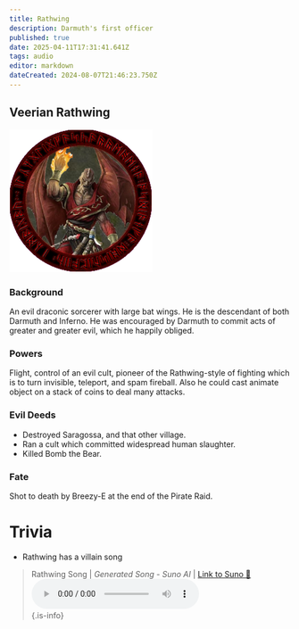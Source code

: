 ```yaml
---
title: Rathwing
description: Darmuth's first officer
published: true
date: 2025-04-11T17:31:41.641Z
tags: audio
editor: markdown
dateCreated: 2024-08-07T21:46:23.750Z
---
```


## Veerian Rathwing
![wrath.png](/wrath.png)
### Background
An evil draconic sorcerer with large bat wings. He is the descendant of both Darmuth and Inferno. He was encouraged by Darmuth to commit acts of greater and greater evil, which he happily obliged.
### Powers
Flight, control of an evil cult, pioneer of the Rathwing-style of fighting which is to turn invisible, teleport, and spam fireball. Also he could cast animate object on a stack of coins to deal many attacks.
### Evil Deeds
- Destroyed Saragossa, and that other village. 
- Ran a cult which committed widespread human slaughter.
- Killed Bomb the Bear. 
### Fate
Shot to death by Breezy-E at the end of the Pirate Raid.

# Trivia
- Rathwing has a villain song 
> Rathwing Song | *Generated Song - Suno AI* | [Link to Suno 🔗](https://suno.com/song/ce4b574a-d3c2-4d71-8fbd-ba223a5bb4c1)
> <audio controls="1" controlslist="nodownload nofullscreen noremoteplayback" src="/audio/rathwingsong.mp3">Your browser does not support the audio tag. </audio>  
{.is-info}